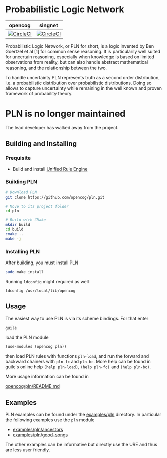 # Probabilistic Logic Network

opencog | singnet
------- | -------
[![CircleCI](https://circleci.com/gh/opencog/pln.svg?style=svg)](https://circleci.com/gh/opencog/pln) | [![CircleCI](https://circleci.com/gh/singnet/pln.svg?style=svg)](https://circleci.com/gh/singnet/pln)

Probabilistic Logic Network, or PLN for short, is a logic invented by
Ben Goertzel et al [1] for common sense reasoning. It is particularily
well suited for uncertain reasoning, especially when knowledge is
based on limited observations from reality, but can also handle
abstract mathematical reasoning, and the relationship between the two.

To handle uncertainty PLN represents truth as a second order
distribution, i.e. a probabilistic distribution over probabilistic
distributions. Doing so allows to capture uncertainty while remaining
in the well known and proven framework of probability theory.

# PLN is no longer maintained
The lead developer has walked away from the project.

## Building and Installing

### Prequisite

* Build and install [Unified Rule Engine](https://github.com/opencog/ure)

### Building PLN

```bash
# Download PLN
git clone https://github.com/opencog/pln.git

# Move to its project folder
cd pln

# Build with CMake
mkdir build
cd build
cmake ..
make -j
```

### Installing PLN

After building, you must install PLN

```bash
sudo make install
```

Running `ldconfig` might required as well

```bash
ldconfig /usr/local/lib/opencog
```

Usage
-----

The easiest way to use PLN is via its scheme bindings. For that enter

```bash
guile
```

load the PLN module

```scheme
(use-modules (opencog pln))
```

then load PLN rules with functions `pln-load`, and run the forward and
backward chainers with `pln-fc` and `pln-bc`. More help can be found in
guile's online help `(help pln-load)`, `(help pln-fc)` and `(help pln-bc)`.

More usage information can be found in

[opencog/pln/README.md](opencog/pln/README.md)

Examples
--------

PLN examples can be found under the [examples/pln](examples/pln)
directory. In particular the following examples use the `pln` module


* [examples/pln/ancestors](examples/pln/ancestors)
* [examples/pln/good-songs](examples/pln/good-songs)

The other examples can be informative but directly use the URE and
thus are less user friendly.
